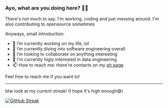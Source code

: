 ### Ayo, what are you doing here? 🤨📸
There's not much to say. I'm working, coding and just messing around.
I'm also contributing to opensource sometimes

Anyways, small introduction:
- 🔭 I’m currently working on my life, lol
- 🌱 I’m currently diving into software engineering overall
- 👯 I’m looking to collaborate on anything interesting
- 🧐 I'm currently higly interested in data engineering
- 📫 How to reach me: there're contacts on my [gh page](https://lokot0k.github.io)

Feel free to reach me if you want to!

------
btw look at my current streak! (I hope it's high enough😅)

[![GitHub Streak](https://streak-stats.demolab.com?user=lokot0k&theme=monokai-metallian&date_format=M%20j%5B%2C%20Y%5D)](https://git.io/streak-stats)
